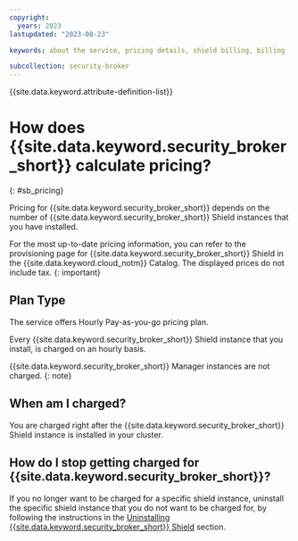 ```yaml
---
copyright:
  years: 2023
lastupdated: "2023-08-23"

keywords: about the service, pricing details, shield billing, billing

subcollection: security-broker
---
```


{{site.data.keyword.attribute-definition-list}}

# How does {{site.data.keyword.security_broker_short}} calculate pricing?
{: #sb_pricing}

Pricing for {{site.data.keyword.security_broker_short}} depends on the number of {{site.data.keyword.security_broker_short}} Shield instances that you have installed.

For the most up-to-date pricing information, you can refer to the provisioning page for {{site.data.keyword.security_broker_short}} Shield in the {{site.data.keyword.cloud_notm}} Catalog. The displayed prices do not include tax.
{: important}

## Plan Type

The service offers Hourly Pay-as-you-go pricing plan.

Every {{site.data.keyword.security_broker_short}} Shield instance that you install, is charged on an hourly basis. 

{{site.data.keyword.security_broker_short}} Manager instances are not charged.
{: note}

## When am I charged?

You are charged right after the {{site.data.keyword.security_broker_short}} Shield instance is installed in your cluster.

## How do I stop getting charged for {{site.data.keyword.security_broker_short}}?

If you no longer want to be charged for a specific shield instance, uninstall the specific shield instance that you do not want to be charged for, by following the instructions in the [Uninstalling {{site.data.keyword.security_broker_short}} Shield](/docs/security-broker?topic=security-broker-sb_uninstall) section.




